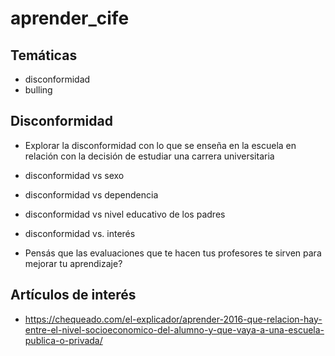 # aprender_cife

## Temáticas

* disconformidad
* bulling


## Disconformidad
* Explorar la disconformidad con lo que se enseña en la escuela en relación con la decisión de estudiar
una carrera universitaria
* disconformidad vs sexo
* disconformidad vs dependencia
* disconformidad vs nivel educativo de los padres

* disconformidad vs. interés
* Pensás que las evaluaciones que te hacen tus profesores te sirven para mejorar tu aprendizaje?


## Artículos de interés

* https://chequeado.com/el-explicador/aprender-2016-que-relacion-hay-entre-el-nivel-socioeconomico-del-alumno-y-que-vaya-a-una-escuela-publica-o-privada/